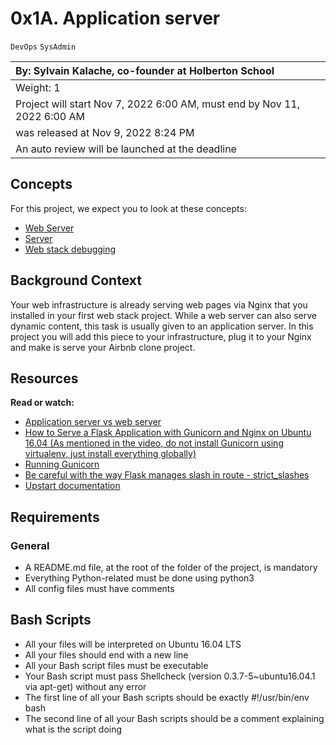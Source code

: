 # 0x1A. Application server
`DevOps` `SysAdmin`

|By: Sylvain Kalache, co-founder at Holberton School|
|:--|
|Weight: 1|
|Project will start Nov 7, 2022 6:00 AM, must end by Nov 11, 2022 6:00 AM|
|was released at Nov 9, 2022 8:24 PM|
|An auto review will be launched at the deadline|

## Concepts
For this project, we expect you to look at these concepts:

- [Web Server](https://alx-intranet.hbtn.io/concepts/17)
- [Server](https://alx-intranet.hbtn.io/concepts/67)
- [Web stack debugging](https://alx-intranet.hbtn.io/concepts/68)

## Background Context


Your web infrastructure is already serving web pages via Nginx that you installed in your first web stack project. While a web server can also serve dynamic content, this task is usually given to an application server. In this project you will add this piece to your infrastructure, plug it to your Nginx and make is serve your Airbnb clone project.

## Resources
**Read or watch:**

- [Application server vs web server](https://www.nginx.com/resources/glossary/application-server-vs-web-server/)
- [How to Serve a Flask Application with Gunicorn and Nginx on Ubuntu 16.04 (As mentioned in the video, do not install Gunicorn using virtualenv, just install everything globally)](https://docs.gunicorn.org/en/latest/run.html)
- [Running Gunicorn](https://docs.gunicorn.org/en/latest/run.html)
- [Be careful with the way Flask manages slash in route - strict_slashes](https://werkzeug.palletsprojects.com/en/0.14.x/routing/)
- [Upstart documentation](https://upstart.ubuntu.com/cookbook/)

## Requirements
### General
- A README.md file, at the root of the folder of the project, is mandatory
- Everything Python-related must be done using python3
- All config files must have comments

## Bash Scripts
- All your files will be interpreted on Ubuntu 16.04 LTS
- All your files should end with a new line
- All your Bash script files must be executable
- Your Bash script must pass Shellcheck (version 0.3.7-5~ubuntu16.04.1 via apt-get) without any error
- The first line of all your Bash scripts should be exactly #!/usr/bin/env bash
- The second line of all your Bash scripts should be a comment explaining what is the script doing
